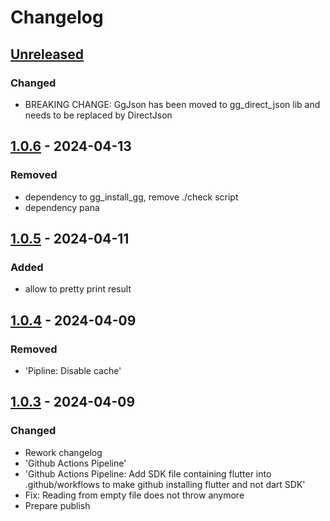 # Changelog

## [Unreleased]

### Changed

- BREAKING CHANGE: GgJson has been moved to gg\_direct\_json lib and needs to be replaced by DirectJson

## [1.0.6] - 2024-04-13

### Removed

- dependency to gg\_install\_gg, remove ./check script
- dependency pana

## [1.0.5] - 2024-04-11

### Added

- allow to pretty print result

## [1.0.4] - 2024-04-09

### Removed

- 'Pipline: Disable cache'

## [1.0.3] - 2024-04-09

### Changed

- Rework changelog
- 'Github Actions Pipeline'
- 'Github Actions Pipeline: Add SDK file containing flutter into .github/workflows to make github installing flutter and not dart SDK'
- Fix: Reading from empty file does not throw anymore
- Prepare publish

[Unreleased]: https://github.com/inlavigo/gg_json/compare/1.0.6...HEAD
[1.0.6]: https://github.com/inlavigo/gg_json/compare/1.0.5...1.0.6
[1.0.5]: https://github.com/inlavigo/gg_json/compare/1.0.4...1.0.5
[1.0.4]: https://github.com/inlavigo/gg_json/compare/1.0.3...1.0.4
[1.0.3]: https://github.com/inlavigo/gg_json/tag/%tag
